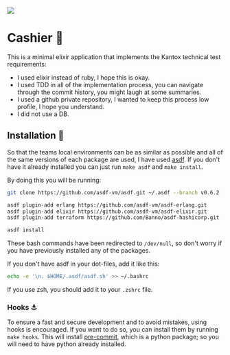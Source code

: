 
![](https://github.com/gilacost/kantox/workflows/.github/workflows/elixir.yml/badge.svg)

# Cashier  🛒

This is a minimal elixir application that implements the Kantox technical test
requirements:

* I used elixir instead of ruby, I hope this is okay.
* I used TDD in all of the implementation process, you can navigate through the
 commit history, you might laugh at some summaries.
* I used a github private repository, I wanted to keep this process low
 profile, I hope you understand.
* I did not use a DB.

## Installation  🚀

So that the teams local environments can be as similar as possible and all of
the same versions of each package are used, I have used [asdf](https://github.com/asdf-vm/asdf). If you don't have it already installed you can just run `make asdf`
and `make install`.

By doing this you will be running:

```bash
git clone https://github.com/asdf-vm/asdf.git ~/.asdf --branch v0.6.2

asdf plugin-add erlang https://github.com/asdf-vm/asdf-erlang.git
asdf plugin-add elixir https://github.com/asdf-vm/asdf-elixir.git
asdf plugin-add terraform https://github.com/Banno/asdf-hashicorp.git
```

```bash
asdf install
```

These bash commands have been redirected to `/dev/null`, so don't worry if you have
previously installed any of the packages.

If you don't have asdf in your dot-files, add it like this:

```bash
echo -e '\n. $HOME/.asdf/asdf.sh' >> ~/.bashrc
```

If you use zsh, you  should add it to your `.zshrc` file.


### Hooks  ⚓️

To ensure a fast and secure development and to avoid mistakes, using hooks is
encouraged. If you want to do so, you can install them by running `make hooks`.
This will install [pre-commit](https://pre-commit.com/), which is a python
package; so you will need to have python already installed.
